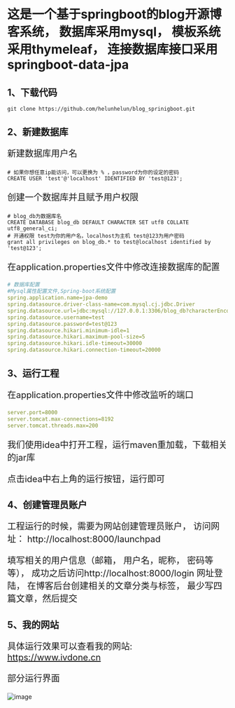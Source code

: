 # 这是一个基于springboot的blog开源博客系统， 数据库采用mysql， 模板系统采用thymeleaf， 连接数据库接口采用springboot-data-jpa

## 1、下载代码

```shell
git clone https://github.com/helunhelun/blog_sprinigboot.git
```

## 2、新建数据库

<p style="font-size:20px;">新建数据库用户名</p>

```shell
# 如果你想任意ip能访问，可以更换为 % ，password为你的设定的密码
CREATE USER 'test'@'localhost' IDENTIFIED BY 'test@123';
```

<p style="font-size:20px;">创建一个数据库并且赋予用户权限</p>

```shell
# blog_db为数据库名
CREATE DATABASE blog_db DEFAULT CHARACTER SET utf8 COLLATE utf8_general_ci;
# 开通权限 test为你的用户名，localhost为主机 test@123为用户密码
grant all privileges on blog_db.* to test@localhost identified by 'test@123';
```

<p style="font-size:20px;">在application.properties文件中修改连接数据库的配置</p>

```yaml
# 数据库配置
#Mysql属性配置文件,Spring-boot系统配置
spring.application.name=jpa-demo
spring.datasource.driver-class-name=com.mysql.cj.jdbc.Driver
spring.datasource.url=jdbc:mysql://127.0.0.1:3306/blog_db?characterEncoding=utf8&useSSL=false&serverTimezone=GMT%2b8
spring.datasource.username=test
spring.datasource.password=test@123
spring.datasource.hikari.minimum-idle=1
spring.datasource.hikari.maximum-pool-size=5
spring.datasource.hikari.idle-timeout=30000
spring.datasource.hikari.connection-timeout=20000

```

## 3、运行工程

<p style="font-size:20px;">在application.properties文件中修改监听的端口</p>

```yaml
server.port=8000
server.tomcat.max-connections=8192
server.tomcat.threads.max=200
```

<p style="font-size:20px;">我们使用idea中打开工程，运行maven重加载，下载相关的jar库</p>

<p style="font-size:20px;">点击idea中右上角的运行按钮，运行即可</p>

## 4、创建管理员账户

<p style="font-size:20px;">工程运行的时候，需要为网站创建管理员账户， 访问网址： http://localhost:8000/launchpad</p>


<p style="font-size:20px;">填写相关的用户信息（邮箱， 用户名，昵称， 密码等等）， 成功之后访问http://localhost:8000/login 网址登陆， 在博客后台创建相关的文章分类与标签， 最少写四篇文章，然后提交</p>

## 5、我的网站

<p style="font-size:20px;">具体运行效果可以查看我的网站: <a href="https://www.ivdone.cn">https://www.ivdone.cn</a></p>

<p style="font-size:20px;">部分运行界面</p>

![image](https://github.com/helunhelun/blog_sprinigboot/blob/master/20201224134100.png)








